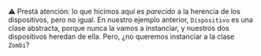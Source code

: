 :warning: Prestá atención: lo que hicimos aquí es _parecido_ a la herencia de los dispositivos, pero no igual. En nuestro ejemplo anterior, `Dispositivo` es una clase abstracta, porque nunca la vamos a instanciar, y nuestros dos dispositivos heredan de ella. Pero, ¿no queremos instanciar a la clase `Zombi`?
